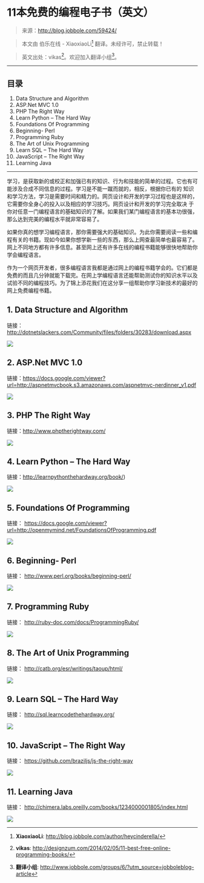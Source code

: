 # 11本免费的编程电子书（英文）

> 来源：http://blog.jobbole.com/59424/

> 本文由 伯乐在线 - XiaoxiaoLi[^XiaoxiaoLi] 翻译。未经许可，禁止转载！

> 英文出处：vikas[^vikas]。欢迎加入翻译小组[^翻译小组]。

[^XiaoxiaoLi]:**XiaoxiaoLi**: http://blog.jobbole.com/author/heycinderella/

[^vikas]:**vikas**: http://designzum.com/2014/02/05/11-best-free-online-programming-books/

[^翻译小组]:**翻译小组**: http://www.jobbole.com/groups/6/?utm_source=jobboleblog-article

---

## 目录

1. Data Structure and Algorithm
1. ASP.Net MVC 1.0
1. PHP The Right Way
1. Learn Python – The Hard Way
1. Foundations Of Programming
1. Beginning- Perl
1. Programming Ruby
1. The Art of Unix Programming
1. Learn SQL – The Hard Way
1. JavaScript – The Right Way
1. Learning Java

---

学习，是获取新的或校正和加强已有的知识、行为和技能的简单的过程。它也有可能涉及合成不同信息的过程。学习是不能一蹴而就的，相反，根据你已有的 知识和学习方法，学习是需要时间和精力的。网页设计和开发的学习过程也是这样的，它需要你全身心的投入以及相应的学习技巧。网页设计和开发的学习完全取决 于你对任意一门编程语言的基础知识的了解。如果我们某门编程语言的基本功很强，那么达到完美的编程水平就非常容易了。

如果你真的想学习编程语言，那你需要强大的基础知识。为此你需要阅读一些和编程有关的书籍。现如今如果你想学新一些的东西，那么上网查最简单也最容易了。网上不同地方都有许多信息。甚至网上还有许多在线的编程书籍能够很快地帮助你学会编程语言。

作为一个网页开发者，很多编程语言我都是通过网上的编程书籍学会的。它们都是免费的而且几分钟就能下载完。在网上学编程语言还能帮助测试你的知识水平以及试验不同的编程技巧。为了锦上添花我们在这分享一组帮助你学习新技术的最好的网上免费编程书籍。

## 1. Data Structure and Algorithm

链接：http://dotnetslackers.com/Community/files/folders/30283/download.aspx

![](01.png)

## 2. ASP.Net MVC 1.0

链接：https://docs.google.com/viewer?url=http://aspnetmvcbook.s3.amazonaws.com/aspnetmvc-nerdinner_v1.pdf

![](02.png)

## 3. PHP The Right Way

链接：http://www.phptherightway.com/

![](03.png)

## 4. Learn Python – The Hard Way

链接：http://learnpythonthehardway.org/book/)

![](04.png)

## 5. Foundations Of Programming

链接： https://docs.google.com/viewer?url=http://openmymind.net/FoundationsOfProgramming.pdf

![](05.png)

## 6. Beginning- Perl

链接： http://www.perl.org/books/beginning-perl/

![](06.png)

## 7. Programming Ruby

链接： http://ruby-doc.com/docs/ProgrammingRuby/

![](07.png)

## 8. The Art of Unix Programming

链接： http://catb.org/esr/writings/taoup/html/

![](08.png)

## 9. Learn SQL – The Hard Way

链接： http://sql.learncodethehardway.org/

![](09.png)

## 10. JavaScript – The Right Way

链接： https://github.com/braziljs/js-the-right-way

![](10.png)

## 11. Learning Java

链接： http://chimera.labs.oreilly.com/books/1234000001805/index.html

![](11.png)
